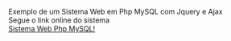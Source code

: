 Exemplo de um Sistema Web em Php MySQL com Jquery e Ajax
<br>
Segue o link online do sistema
<br>
<a href="http://netsolutionmogi.com/sistema/" target="_blank">Sistema Web Php MySQL!</a>
